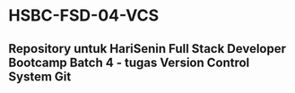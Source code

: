 # HSBC-FSD-04-VCS
## Repository untuk HariSenin Full Stack Developer Bootcamp Batch 4 - tugas Version Control System Git

